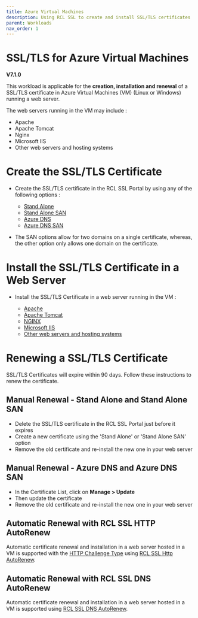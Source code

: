 ```yaml
---
title: Azure Virtual Machines
description: Using RCL SSL to create and install SSL/TLS certificates
parent: Workloads
nav_order: 1
---
```


# SSL/TLS for Azure Virtual Machines 
**V7.1.0**

This workload is applicable for the **creation, installation and renewal** of a SSL/TLS certificate in Azure Virtual Machines (VM) (Linux or Windows) running a web server.

The web servers running in the VM may include : 

 - Apache
 - Apache Tomcat
 - Nginx
 - Microsoft IIS
 - Other web servers and hosting systems

# Create the SSL/TLS Certificate

- Create the SSL/TLS certificate in the RCL SSL Portal by using any of the following options :

    - [Stand Alone](../portal/stand-alone.md) 
    - [Stand Alone SAN](../portal/stand-alone-san.md) 
    - [Azure DNS](../portal/azure-dns.md)
    - [Azure DNS SAN](../portal/azure-dns-san.md)

- The SAN options allow for two domains on a single certificate, whereas, the other option only allows one domain on the certificate.

# Install the SSL/TLS Certificate in a Web Server

- Install the SSL/TLS Certificate in a web server running in the VM :

    - [Apache](../installations/apache.md)
    - [Apache Tomcat](../installations/apache-tomcat.md)
    - [NGINX](../installations/nginx.md)
    - [Microsoft IIS](../installations/iis.md)
    - [Other web servers and hosting systems](../installations/web-servers.md)

# Renewing a SSL/TLS Certificate

SSL/TLS Certificates will expire within 90 days. Follow these instructions to renew the certificate.

## Manual Renewal - Stand Alone and Stand Alone SAN

- Delete the SSL/TLS certificate in the RCL SSL Portal just before it expires
- Create a new certificate using the 'Stand Alone' or 'Stand Alone SAN' option
- Remove the old certificate and re-install the new one in your web server

## Manual Renewal - Azure DNS and Azure DNS SAN

- In the Certificate List, click on **Manage > Update**
- Then update the certificate
- Remove the old certificate and re-install the new one in your web server

## Automatic Renewal with RCL SSL HTTP AutoRenew

Automatic certificate renewal and installation in a web server hosted in a VM is supported with the [HTTP Challenge Type](../portal/stand-alone.md#completing-the-http-challenge) using [RCL SSL Http AutoRenew](../httpautorenew/httpautorenew.md). 

## Automatic Renewal with RCL SSL DNS AutoRenew

Automatic certificate renewal and installation in a web server hosted in a VM is supported using [RCL SSL DNS AutoRenew](../dnsautorenew/dnsautorenew.md). 


